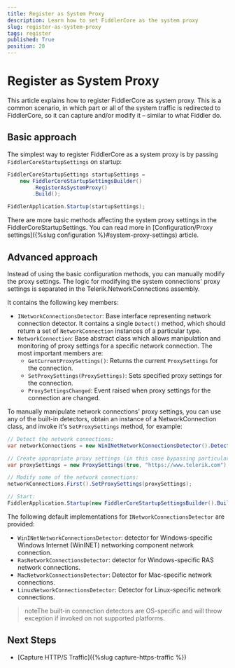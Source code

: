 ```yaml
---
title: Register as System Proxy
description: Learn how to set FiddlerCore as the system proxy
slug: register-as-system-proxy
tags: register
published: True
position: 20
---
```


# Register as System Proxy

This article explains how to register FiddlerCore as system proxy. This is a common scenario, in which part or all of the system traffic is redirected to FiddlerCore, so it can capture and/or modify it &ndash; similar to what Fiddler do.

## Basic approach

The simplest way to register FiddlerCore as a system proxy is by passing `FiddlerCoreStartupSettings` on startup:
```c#
FiddlerCoreStartupSettings startupSettings =
    new FiddlerCoreStartupSettingsBuilder()
        .RegisterAsSystemProxy()
        .Build();

FiddlerApplication.Startup(startupSettings);
``` 

There are more basic methods affecting the system proxy settings in the FiddlerCoreStartupSettings. You can read more in [Configuration/Proxy settings]({%slug configuration %}#system-proxy-settings) article.

## Advanced approach
Instead of using the basic configuration methods, you can manually modify the proxy settings. The logic for modifying the system connections' proxy settings is separated in the Telerik.NetworkConnections assembly. 

It contains the following key members:

- `INetworkConnectionsDetector`: Base interface representing network connection detector. It contains a single `Detect()` method, which should return a set of `NetworkConnection` instances of a particular type.
- `NetworkConnection`: Base abstract class which allows manipulation and monitoring of proxy settings for a specific network connection. The most important members are:
    - `GetCurrentProxySettings()`: Returns the current `ProxySettings` for the connection.
    - `SetProxySettings(ProxySettings)`: Sets specified proxy settings for the connection.
    - `ProxySettingsChanged`: Event raised when proxy settings for the connection are changed.

To manually manipulate network connections' proxy settings, you can use any of the built-in detectors, obtain an instance of a NetworkConnection class, and invoke it's `SetProxySettings` method, for example:
```c#
// Detect the network connections:
var networkConnections = new WinINetNetworkConnectionsDetector().Detect();

// Create appropriate proxy settings (in this case bypassing particular hosts):
var proxySettings = new ProxySettings(true, "https://www.telerik.com");

// Modify some of the network connections:
networkConnections.First().SetProxySettings(proxySettings);

// Start:
FiddlerApplication.Startup(new FiddlerCoreStartupSettingsBuilder().Build());
```

The following default implementations for `INetworkConnectionsDetector` are provided:
- `WinINetNetworkConnectionsDetector`: detector for Windows-specific Windows Internet (WinINET) networking component network connection.
- `RasNetworkConnectionsDetector`: detector for Windows-specific RAS network connections.
- `MacNetworkConnectionsDetector`: Detector for Mac-specific network connections.
- `LinuxNetworkConnectionsDetector`: Detector for Linux-specific network connections.

>noteThe built-in connection detectors are OS-specific and will throw exception if invoked on not supported platforms.

## Next Steps

- [Capture HTTP/S Traffic]({%slug capture-https-traffic %})

